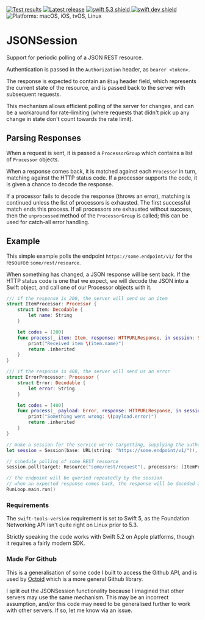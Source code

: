 [comment]: <> (Header Generated by ActionStatus 1.0.2 - 365)

[![Test results][tests shield]][actions] [![Latest release][release shield]][releases] [![swift 5.3 shield] ![swift dev shield]][swift] ![Platforms: macOS, iOS, tvOS, Linux][platforms shield]

[release shield]: https://img.shields.io/github/v/release/elegantchaos/JSONSession
[platforms shield]: https://img.shields.io/badge/platforms-macOS_iOS_tvOS_Linux-lightgrey.svg?style=flat "macOS, iOS, tvOS, Linux"
[tests shield]: https://github.com/elegantchaos/JSONSession/workflows/Tests/badge.svg
[swift 5.3 shield]: https://img.shields.io/badge/swift-5.3-F05138.svg "Swift 5.3"
[swift dev shield]: https://img.shields.io/badge/swift-dev-F05138.svg "Swift dev"

[swift]: https://swift.org
[releases]: https://github.com/elegantchaos/JSONSession/releases
[actions]: https://github.com/elegantchaos/JSONSession/actions

[comment]: <> (End of ActionStatus Header)

# JSONSession

Support for periodic polling of a JSON REST resource.

Authentication is passed in the `Authorization` header, as `bearer <token>`. 

The response is expected to contain an `Etag` header field, which represents the current state of the resource, and is passed back to the server with subsequent requests.

This mechanism allows efficient polling of the server for changes, and can be a workaround for rate-limiting (where requests that didn't pick up any change in state don't count towards the rate limit).

## Parsing Responses

When a request is sent, it is passed a `ProcessorGroup` which contains a list of `Processor` objects. 

When a response comes back, it is matched against each `Processor` in turn, matching against the HTTP status code. If a processor supports the code, it is given a chance to decode the response. 

If a processor fails to decode the response (throws an error), matching is continued unless the list of processors is exhausted. The first successful match ends this process. If all processors are exhausted without success, then the `unprocessed` method of the `ProcessorGroup` is called; this can be used for catch-all error handling.

## Example

This simple example polls the endpoint `https://some.endpoint/v1/` for the resource  `some/rest/resource`.

When something has changed, a JSON response will be sent back. If the HTTP status code is one that we expect, we will decode the JSON into a Swift object, and call one of our Processor objects with it.

```swift
/// if the response is 200, the server will send us an item
struct ItemProcessor: Processor {
    struct Item: Decodable {
        let name: String
    }

    let codes = [200]
    func process(_ item: Item, response: HTTPURLResponse, in session: Session) -> RepeatStatus {
        print("Received item \(item.name)")
        return .inherited
    }
}

/// if the response is 400, the server will send us an error
struct ErrorProcessor: Processor {
    struct Error: Decodable {
        let error: String
    }

    let codes = [400]
    func process(_ payload: Error, response: HTTPURLResponse, in session: Session) -> RepeatStatus {
        print("Something went wrong: \(payload.error)")
        return .inherited
    }
}

// make a session for the service we're targetting, supplying the authorization token
let session = Session(base: URL(string: "https://some.endpoint/v1/")!, token: "<api-token>")

// schedule polling of some REST resource
session.poll(target: Resource("some/rest/request"), processors: [ItemProcessor(), ErrorProcessor()], repeatingEvery: 1.0)

// the endpoint will be queried repeatedly by the session
// when an expected response comes back, the response will be decoded and one of our processor objects will be called to process it
RunLoop.main.run()
```


### Requirements

The `swift-tools-version` requirement is set to Swift 5, as the Foundation Networking API isn't quite right on Linux prior to 5.3. 

Strictly speaking the code works with Swift 5.2 on Apple platforms, though it requires a fairly modern SDK.

### Made For Github

This is a generalisation of some code I built to access the Github API, and is used by [Octoid](https://github.com/elegantchaos/Octoid) which is a more general Github library.

I split out the JSONSession functionality because I imagined that other servers may use the same mechanism. This may be an incorrect assumption, and/or this code may need to be generalised further to work with other servers. If so, let me know via an issue.
